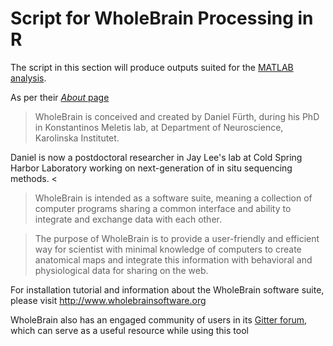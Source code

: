 Script for WholeBrain Processing in R
=====================================

The script in this section will produce outputs suited for the [MATLAB analysis]().

As per their [*About* page](http://www.wholebrainsoftware.org/cms/sample-page/)

> WholeBrain is conceived and created by Daniel Fürth, during his PhD in Konstantinos Meletis lab, at Department of Neuroscience, Karolinska Institutet.
 
 Daniel is now a postdoctoral researcher in Jay Lee's lab at Cold Spring Harbor Laboratory working on next-generation of in situ sequencing methods. <

> WholeBrain is intended as a software suite, meaning a collection of computer programs sharing a common interface and ability to integrate and exchange data with each other.

> The purpose of WholeBrain is to provide a user-friendly and efficient way for scientist with minimal knowledge of computers to create anatomical maps and integrate this information with behavioral and physiological data for sharing on the web.

For installation tutorial and information about the WholeBrain software suite, please visit http://www.wholebrainsoftware.org

WholeBrain also has an engaged community of users in its [Gitter forum](), which can serve as a useful resource while using this tool

